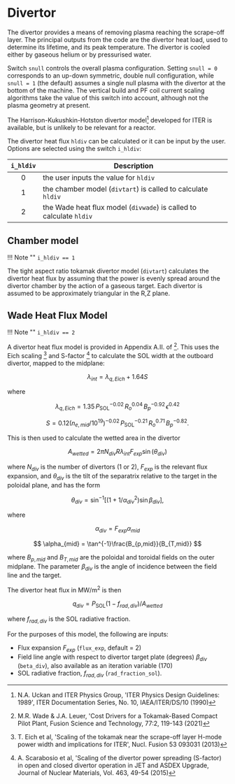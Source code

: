 # Divertor

The divertor provides a means of removing plasma reaching the scrape-off layer. 
The principal outputs from the code are the divertor heat load, used to 
determine its lifetime, and its peak temperature. The divertor is cooled either 
by gaseous helium or by pressurised water.

Switch `snull` controls the overall plasma configuration. Setting `snull = 0` 
corresponds to an up-down symmetric, double null configuration, while 
`snull = 1` (the default) assumes a single null plasma with the divertor at the 
bottom of the machine. The vertical build and PF coil current scaling 
algorithms take the value of this switch into account, although not the plasma 
geometry at present.

The Harrison-Kukushkin-Hotston divertor model[^1] developed for ITER is available, but is unlikely to be relevant for a reactor.

The divertor heat flux `hldiv` can be calculated or it can be input by the user. Options are selected using the switch `i_hldiv`:

| `i_hldiv` | Description |
| :-: | - |
| 0 | the user inputs the value for `hldiv` |
| 1 | the chamber model (`divtart`) is called to calculate `hldiv` |
| 2 | the Wade heat flux model (`divwade`) is called to calculate `hldiv` |

## Chamber model

!!! Note ""
    `i_hldiv == 1`

The tight aspect ratio tokamak divertor model (`divtart`) calculates the divertor heat flux by 
assuming that the power is evenly spread around the divertor chamber by the action of a gaseous 
target. Each divertor is assumed to be approximately triangular in the R,Z plane.

## Wade Heat Flux Model

!!! Note ""
    `i_hldiv == 2`

A divertor heat flux model is provided in Appendix A.II. of [^2].  This uses the Eich scaling 
[^3] and S-factor [^4] to calculate the SOL width at the outboard divertor, mapped to the midplane:

$$
\lambda_{int} = \lambda_{q,Eich} + 1.64S
$$

where

$$
\lambda_{q,Eich} = 1.35 \, P_{\mathrm{SOL}}^{-0.02} \, R_{o}^{0.04} \, B_{p}^{-0.92} \, \epsilon^{0.42}
$$

$$
S = 0.12(n_{e,mid}/10^{19})^{-0.02} \, P_{\mathrm{SOL}}^{-0.21} \, R_{o}^{0.71} \, B_{p}^{-0.82}.
$$

This is then used to calculate the wetted area in the divertor

$$
A_{wetted} = 2\pi N_{div} R \lambda_{int} F_{exp} \sin(\theta_{div})
$$

where $N_{div}$ is the number of divertors (1 or 2), $F_{exp}$ is the relevant flux expansion, and 
$\theta_{div}$ is the tilt of the separatrix relative to the target in the poloidal plane, and has the form

$$
\theta_{div} = \sin^{-1} [(1+1/\alpha_{div}^{2})\sin\beta_{div}],
$$

where

$$
\alpha_{div} = F_{exp}\alpha_{mid}
$$

$$
\alpha_{mid} = \tan^{-1}\frac{B_{p,mid}}{B_{T,mid}}
$$

where $B_{p,mid}$ and $B_{T,mid}$ are the poloidal and toroidal fields on the outer midplane. The 
parameter $\beta_{div}$ is the angle of incidence between the field line and the target.

The divertor heat flux in $\mathrm{MW}/\mathrm{m^{2}}$ is then 

$$
q_{div} = P_{\mathrm{SOL}}(1-f_{rad,div})/A_{wetted}
$$

where $f_{rad,div}$ is the SOL radiative fraction.

For the purposes of this model, the following are inputs:

- Flux expansion $F_{exp}$  (`flux_exp`, default = 2)  
- Field line angle with respect to divertor target plate (degrees) $\beta_{div}$ (`beta_div`), also 
  available as an iteration variable (170)  
- SOL radiative fraction, $f_{rad,div}$ (`rad_fraction_sol`).

<!--## 1D SOL model

The relevant variables are described in div_kal_vars in Variable Descriptions. A utility to plot the 
outputs is available: `kallenbach_plotting.py` (see Utilities). 

### Summary

We have implemented a one-dimensional scrape-off layer (SOL) model, based on that developed by 
Kallenbach et al [^5].  It allows reactor scenarios to be obtained while limiting both the plasma 
temperature of the SOL at the entrance to the sheath at the divertor target, and the power density 
on the target.  To take account of cross-field transport in an ad hoc way, the area of the flux tube 
is increased discontinuously part of the way along its length.  The following physical processes are 
included: convected heat flux; thermal conduction; momentum conservation; radiation by deuterium, 
tritium and impurities; charge exchange; electron impact ionisation; and surface recombination.  
Pumping is not included – all particles striking the target are recycled.  The strong shearing of 
the flux tube near the X-point is not taken into account.  The isotropic emission of fast neutrals 
due to charge exchange from the part of the SOL adjacent to the target dominates the total power 
density on the target when the plasma temperature is reduced below 5 eV.

As the seeded impurity concentration is increased a discontinuous transition is observed between an 
attached state where the plasma temperature at the target is 50 eV, and a state where the temperature 
at the target hits the lower bound of the simulation, 1.1 eV.  We interpret this as a detached state, 
within the limitations of the model.

###	Details

The model is described in [^6].   Only the outer divertor is included, as there are reasons to 
believe that a 1D approach is not suitable for the inner divertor leg.  The typical connection length 
from the outboard side of the plasma to the inner target is about three times as long as that to the 
outer target, giving time for extensive broadening of the SOL.  The outer target receives the majority 
of the divertor heat load, and generally shows a less detached state compared to the inner divertor.  
Experience with single-null divertors shows that if the power density on the outer target is acceptable 
then so is the power on the inner target.  If the outer divertor has an X or Super-X configuration, 
it may detach while the inner divertor is still attached, but these configurations are not considered 
here. The model allows optimised reactor scenarios to be obtained while limiting both the plasma 
temperature of the SOL at the entrance to the sheath at the divertor target, and the power density 
on the target.

Ref [^6] shows a comparison of this model in PROCESS with the 2-D divertor simulation code SONIC. 
The comparison shows how the systems code 1-D divertor model handles the power loss mechanisms from 
the outboard mid-plane to the outer divertor target for a Japanese DEMO (JA-DEMO) example design. 
The goal of a divertor model in a systems code is to enforce engineering limits, to determine detachment 
conditions, and to calculate the heat load.  Comparison of the plasma parameters along the flux tube 
near the separatrix showed agreement on the total power crossing the separatrix and rough agreement 
on the upstream mid-plane values of the SOL density and temperature, provided that we gave a value 
of the impurity concentration comparable to that in the core plasma.

In the comparison with SONIC, good agreement of the total outer divertor impurity radiation power 
was also seen. However, differences of the plasma and impurity profiles were seen along the divertor 
leg, since the SONIC code simulated numbers of physical processes not accounted for in a simple 1-D 
model with a fixed value of the impurity fraction. User inputs are used to constrain the boundary 
conditions such as the target SOL temperature and the allowable maximum heat load on the target.

We have used equations 2-7 from [5], but rewritten as a set of ordinary differential equations in 
the six dependent variables.  Quantities referred to as “at the target” should be understood to be 
defined at the entrance to the target sheath.

The neutral deuterium and tritium flux from the target is divided into two velocity groups each 
carrying half the flux.  The first group of atoms has a bulk velocity of ¼ of the mean thermal speed 
corresponding to a temperature of 5 eV, representing the typical kinetic energy of atoms after 
electron impact dissociation (Franck–Condon atoms) and reflection of sheath-accelerated ions.  The 
second group is started at the target with a nominal bulk velocity higher by a factor 10.  This choice 
was guided by the small angle pitch angle of the field line, which allows neutrals entering from the 
side to enter the flux tube at a relatively large connection length from the target. These velocities 
are assigned just to calculate a penetration depth – when the neutrals become part of the plasma by 
ionisation, their energy and momentum are set to zero.  The ionization rate is also calculated 
assuming the neutrals are at rest.  We have found that the value of the velocity multiplier does 
not have a big effect on the results.   The effect of impurity ions on radiation and on thermal 
conductivity has been taken into account, but their contribution to electron density is not yet included.

The processes captured in the model are convected heat flux (3), parallel thermal conduction (5), 
momentum conservation (6), radiation by D, T, and impurities (7) and (8)], charge exchange (9), 
electron impact ionization (10), surface recombination (11), and energy conservation (12)

$$\begin{align*}
q_{\parallel,\text {conv}}=&-{\mathrm{ nv}}\left ({5eT + \frac {1}{2} m_{\mathrm{ iv}}^{2}}\right)\tag{3}\\
P_{\mathrm{ tot}}=&n(m_{i} v^{2} + 2eT)\tag{4}\\
\frac {\mathrm{ dT}}{\mathrm{ dx}}=&q_{\parallel {\mathrm{ cond}}} \frac {1}{T^{5/2}\kappa _{0}}\tag{5}\\
\frac {dP_{\mathrm{ tot}}}{dx}=&-(R_{\mathrm{ CX}} (n_{01} + n_{02}) + R_{\mathrm{ rec}} n)(\mathrm {nv}) \mathrm{m_{i}}\tag{6}\\
\rho _{H}=&(n_{01} + n_{02})(p_{\mathrm{ LT}} + p_{\mathrm{ RB}})n\tag{7}\\
\rho _{\mathrm{ imp}}=&n^{2} \sum _{Z} c_{Z} L_{Z} \tag{8}\\
 \rho _{\mathrm{ CX}}=&eT_{e} R_{\mathrm{ CX}}(n_{01} + n_{02})n \tag{9}\\
 \rho _{\mathrm{ ion}}=&(R_{\mathrm{ ion}} n_{01}+ R_{\mathrm{ ion}} n_{02})e E_{\mathrm{ ion}} \tag{10}\\
 p_{\mathrm{ rec}}=&E_{\mathrm{ rec}} en_{e} c_{s0} A_{0} \tag{11}\\
 \frac {dQ}{dx}=&A(\rho _{\mathrm{ imp}} + \rho _{H} + \rho _{\mathrm{ CX}} + \rho _{\mathrm{ ion}}).\tag{12}\
\end{align*}$$

<figure markdown>
![Parameters of the Divertor Model](../../images/Parameters-of-the-Process-Divertor-Model.png){ width="100%"}
<figcaption>Figure 1: Parameters of the Divertor Model</figcaption>
</figure>

As there is no general expression for the thermal conductivity of a multispecies plasma, an approximation is 
used from. The “slow” and “fast” neutrals have the following continuity equations:

$$\begin{align*}
\frac {dn_{01}}{{dx}}=&\frac {1}{v_{01}} (R_{\mathrm{ rec}} n^{2} -R_{\mathrm{ ion}} n_{01} n)\tag{13}\\
\frac {dn_{02}}{{dx}}=&-\frac {1}{v_{02}} R_{\mathrm{ ion}} n_{02} n.\tag{14}\
\end{align*} $$

The flux tube used in the model begins at the edge of the target sheath and ends at the plasma outboard 
mid-plane. Importantly, the parallel heat flux on the target q∥ and the target temperature Ttarget 
are bounded free parameters. This allows the user to constrain both values to ensure plasma 
detachment. The model then calculates backward from the target to the outboard mid-plane to determine 
what upstream parameters produce the prescribed target conditions. The radiation calculations are 
based on ADAS loss data for the impurity species available in PROCESS. The code enforces consistency 
between the calculated upstream Psep from the 1-D model and the Psep calculated by the core physics 
model (alpha power minus radiation losses).

The outputs are as shown in this example:

```text
 *************************************** Divertor: Kallenbach 1D Model ****************************************
 
 For graphical output use kallenbach_plotting.py
 
 Global SOL properties and geometry:
 
 Connection length:  [m]                                                  (lcon)                    1.087E+02  OP 
 Parameter for approach to local equilibrium  [ms.1e20/m3]                (netau_sol)               5.000E-01     
 Typical SOL temperature, used only for estimating zeff_div [eV]          (ttypical)                1.229E+02  OP 
 The zeff_div is used only for estimating thermal conductivity of the SOL plasma.
 Z effective [W]                                                          (zeff_div)                1.512E+00  OP 
 Plasma major radius [m]                                                  (rmajor)                  8.712E+00  ITV
 Outboard midplane radius [m]                                             (romp)                    1.152E+01  OP 
 Outboard strike point radius [m]                                         (rspo)                    8.087E+00  OP 
 Toroidal field at outboard midplane [T]                                  (Bt_omp)                 -3.858E+00  OP 
 Poloidal field at outboard midplane [T]                                  (Bp_omp)                  1.365E+00  OP 
 Total field at outboard midplane [T]                                     (Btotal_omp)              4.092E+00  OP 
 Toroidal field at strike point [T]                                       (Bt_target)              -5.496E+00  OP 
 Poloidal field at strike point [T]                                       (Bp_target)               5.056E-01  OP 
 Poloidal flux expansion: Bp_omp/Bp_target                                (poloidal_flux_expansion) 2.700E+00  OP 
 
 Properties of SOL plasma :
 
 SOL power fall-off length at the outer midplane [m]                      (lambda_q_omp)            2.000E-03     
 SOL radial thickness at the target, mapped to OMP [m]                    (lambda_q_target)         9.000E-03     
 SOL area (normal to B) at outer midplane [m2]                            (area_omp)                4.830E-02  OP 
 SOL area (normal to B) at target [m2]                                    (area_target)             1.612E-01  OP 
 Plasma temperature at outer midplane [eV]                                (teomp)                   2.458E+02  OP 
 Plasma density at outer midplane [m-3]                                   (neomp)                   3.326E+19  OP 
 Constraint 71 is applied as follows.
 . Ratio: SOL density at OMP / separatrix density                         (neratio)                 9.000E-01     
 . COMPARISON: Plasma density at separatrix [m-3]                         (nesep.)                  3.696E+19  OP 
 Poloidal field at outer midplane [T]                                     (Bp_omp)                  1.365E+00  OP 
 Power at outer midplane [W]                                              (Powerup)                 5.871E+07  OP 
 Power conducted through the separatrix, calculated by divertor model [W] (psep_kallenbach)         1.350E+08  OP 
 Separatrix power consistency constraint 69 is applied
 . COMPARISON: Separatrix power from main plasma model [MW]               (pdivt.)                  1.350E+02  OP 
 Ratio: psep_kallenbach / Powerup                                         (seppowerratio)           2.300E+00     
 
 Properties of SOL plasma adjacent to divertor sheath :
 
 Ion sound speed near target [m/s]                                        (cs0)                     1.965E+04  OP 
 Plasma density near target [m-3]                                         (nel0)                    6.179E+20  OP 
 Ion flux density perp to B at target m-2s-1                              (partfluxtar)             1.213E+25  OP 
 Ion flux density on target [partfluxtar/sinfact]  m-2s-1                 (ionfluxtarget)           5.554E+23  OP 
 Neutral density at target [m-3]                                          (neutral_target)          1.204E+21  OP 
 Nominal neutral pressure at target [Pa]                                  (p0partflux)              3.584E+00  OP 
 Plasma temperature near target [eV]                                      (ttarget)                 5.000E+00     
 Total plasma pressure near target (thermal+dynamic) [Pa]                 (pressure0)               1.978E+03  OP 
 momentum factor [-]                                                      (fmom)                    7.556E-01  OP 
 Nominal Chodura sheath width [m]                                         (lchodura)                1.130E-04  OP 
 
 Divertor target parameters :
 
 Angle between flux surface and normal to divertor target [deg]           (targetangle)             3.000E+01     
 Pitch angle of field line at target [deg]                                (pitch_angle)             5.256E+00  OP 
 Angle between B and the normal to divertor target [deg]                  (psi)                     8.737E+01  OP 
 Ratio: area of flux tube perpendicular to B / target wetted area         (sinfact)                 2.183E+01  OP 
 Total power on target [W]                                                (ptarget_total)           2.027E+07  OP 
 Total power on target [W]                                                (ptarget_complete)        2.027E+07  OP 
 These should be equal.
 Power on target due to convection [W]                                    (ptarget_conv)            9.393E+06  OP 
 Power on target due to conduction [W]                                    (ptarget_cond)            1.174E+06  OP 
 Power on target due to surface recombination [W]                         (ptarget_recomb)          4.978E+06  OP 
 Power on target due to isotropic losses [W]                              (ptarget_isotropic)       4.722E+06  OP 
 "Wetted area" of target [m2]                                             (WettedArea)              3.518E+00  OP 
 "Wetted length" of target measured in poloidal plane [m]                 (WettedLength)            6.924E-02  OP 
 Alternative calculation:
 "Wetted area" of target [m2]                                             (WettedAreaComparison)    3.518E+00  OP 
 "Wetted length" of target measured in poloidal plane [m]                 (WettedLengthComparison)  6.924E-02  OP 
 Total power density on target [W/m2]                                     (qtargetcomplete)         5.760E+06     
 Power density on target due to conduction and convection [W/m2]          (qtarget)                 3.004E+06  OP 
 Power density on target due to surface recombination [W/m2]              (qtargetrecomb)           1.415E+06  OP 
 Power density on target due to isotropic losses from SOL [W/m2]          (qtarget_isotropic)       1.342E+06  OP 
 (Based on 1/2 x (radiation + CX) in first "sab" of flux line.)
 Connection length used for "near zone" (m)                               (sab)                     1.746E+00  OP 
 Length of broadened downstream part of SOL [m]                           (lengthofwidesol)         1.087E+01  OP 
 
 Integrated powers :
 
 Power lost due to impurity radiation [W]                                 (impuritypowerlost)       3.879E+07  OP 
 Power lost due to hydrogenic radiation [W]                               (hydrogenicpowerlost)     9.201E+05  OP 
 Power lost due to charge exchange  [W]                                   (exchangepowerlost)       3.732E+06  OP 
 Power lost due to electron impact ionisation [W]                         (ionisationpowerlost)     4.698E+06  OP 
 Total power lost due to radiation, ionisation and recombination [W]      (totalpowerlost)          4.814E+07  OP 
 Power balance error [W]                                                  (balance)                -1.892E+07  OP 
```
-->
[^1]: N.A. Uckan and ITER Physics Group, 'ITER Physics Design Guidelines: 1989',
ITER Documentation Series, No. 10, IAEA/ITER/DS/10 (1990)

[^2]: M.R. Wade & J.A. Leuer, 'Cost Drivers for a Tokamak-Based Compact Pilot Plant, Fusion Science and Technology, 77:2, 119-143 (2021)

[^3]: T. Eich et al, 'Scaling of the tokamak near the scrape-off layer H-mode power width and implications for ITER', Nucl. Fusion 53 093031 (2013)

[^4]: A. Scarabosio et al, 'Scaling of the divertor power spreading (S-factor) in open and closed divertor operation in JET and ASDEX Upgrade, Journal of Nuclear Materials, Vol. 463, 49-54 (2015)
<!--
[^5]: A. Kallenbach, M. Bernert, R. Dux, F. Reimold and M. Wischmeier, "Analytical calculations for impurity seeded partially detached divertor conditions", Plasma Phys. Control. Fusion, vol. 58, no. 4, Apr. 2016.

[^6]: J. Morris, N. Asakura, Y. Homma, K. Hoshino, M. Kovari, 'Comparison of the Process Systems Code With the SONIC Divertor Code', IEEE Transactions on Plasma Science (Volume: 48, Issue: 6, June 2020) 
-->